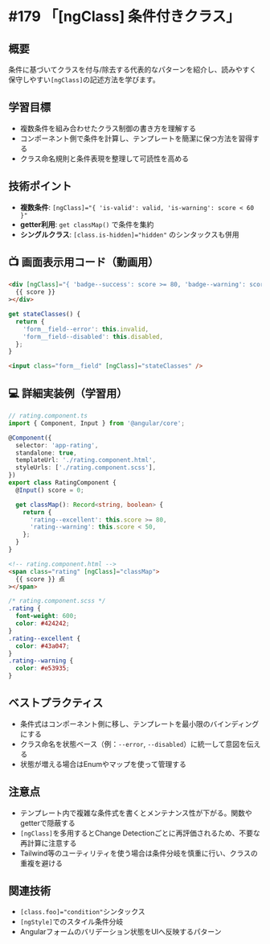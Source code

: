 # #179 「[ngClass] 条件付きクラス」

## 概要
条件に基づいてクラスを付与/除去する代表的なパターンを紹介し、読みやすく保守しやすい`[ngClass]`の記述方法を学びます。

## 学習目標
- 複数条件を組み合わせたクラス制御の書き方を理解する
- コンポーネント側で条件を計算し、テンプレートを簡潔に保つ方法を習得する
- クラス命名規則と条件表現を整理して可読性を高める

## 技術ポイント
- **複数条件**: `[ngClass]="{ 'is-valid': valid, 'is-warning': score < 60 }"`
- **getter利用**: `get classMap()` で条件を集約
- **シングルクラス**: `[class.is-hidden]="hidden"` のシンタックスも併用

## 📺 画面表示用コード（動画用）

```html
<div [ngClass]="{ 'badge--success': score >= 80, 'badge--warning': score < 50 }">
  {{ score }}
></div>
```

```typescript
get stateClasses() {
  return {
    'form__field--error': this.invalid,
    'form__field--disabled': this.disabled,
  };
}
```

```html
<input class="form__field" [ngClass]="stateClasses" />
```

## 💻 詳細実装例（学習用）
```typescript
// rating.component.ts
import { Component, Input } from '@angular/core';

@Component({
  selector: 'app-rating',
  standalone: true,
  templateUrl: './rating.component.html',
  styleUrls: ['./rating.component.scss'],
})
export class RatingComponent {
  @Input() score = 0;

  get classMap(): Record<string, boolean> {
    return {
      'rating--excellent': this.score >= 80,
      'rating--warning': this.score < 50,
    };
  }
}
```

```html
<!-- rating.component.html -->
<span class="rating" [ngClass]="classMap">
  {{ score }} 点
></span>
```

```scss
/* rating.component.scss */
.rating {
  font-weight: 600;
  color: #424242;
}
.rating--excellent {
  color: #43a047;
}
.rating--warning {
  color: #e53935;
}
```

## ベストプラクティス
- 条件式はコンポーネント側に移し、テンプレートを最小限のバインディングにする
- クラス命名を状態ベース（例：`--error`, `--disabled`）に統一して意図を伝える
- 状態が増える場合はEnumやマップを使って管理する

## 注意点
- テンプレート内で複雑な条件式を書くとメンテナンス性が下がる。関数やgetterで隠蔽する
- `[ngClass]`を多用するとChange Detectionごとに再評価されるため、不要な再計算に注意する
- Tailwind等のユーティリティを使う場合は条件分岐を慎重に行い、クラスの重複を避ける

## 関連技術
- `[class.foo]="condition"`シンタックス
- `[ngStyle]`でのスタイル条件分岐
- Angularフォームのバリデーション状態をUIへ反映するパターン
